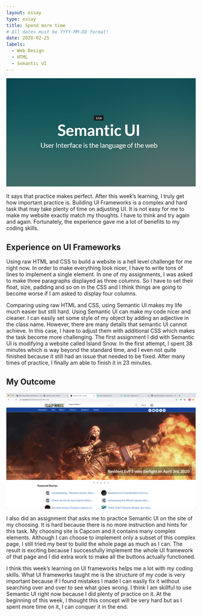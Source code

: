 ```yaml
---
layout: essay
type: essay
title: Spend more time
# All dates must be YYYY-MM-DD format!
date: 2020-02-25
labels:
  - Web Design
  - HTML
  - Semantic UI
---
```

<img class="ui image" src="../images/semanticUI.jpeg" alt="semanticUI">
<p>It says that practice makes perfect. After this week’s learning, I truly get how important practice is. Building UI Frameworks is a complex and hard task that may take plenty of time on adjusting UI. It is not easy for me to make my website exactly match my thoughts. I have to think and try again and again. Fortunately, the experience gave me a lot of benefits to my coding skills.</p>
<h2>Experience on UI Frameworks</h2>
<p>Using raw HTML and CSS to build a website is a hell level challenge for me right now. In order to make everything look nicer, I have to write tons of lines to implement a single element. In one of my assignments, I was asked to make three paragraphs displayed as three columns. So I have to set their float, size, padding and so on in the CSS and I think things are going to become worse if I am asked to display four columns.</p>
	
  <p>Comparing using raw HTML and CSS, using Semantic UI makes my life much easier but still hard. Using Semantic UI can make my code nicer and cleaner. I can easily set some style of my object by adding an adjective in the class name. However, there are many details that semantic UI cannot achieve. In this case, I have to adjust them with additional CSS which makes the task become more challenging. The first assignment I did with Semantic UI is modifying a website called Island Snow. In the first attempt, I spent 38 minutes which is way beyond the standard time, and I even not quite finished because it still had an issue that needed to be fixed. After many times of practice, I finally am able to finish it in 23 minutes.</p>
  <h2>My Outcome</h2>
  <img class="ui left Medium floated image" src="../images/myCapcom.png" alt="myWeb">
  <p>I also did an assignment that asks me to practice Semantic UI on the site of my choosing. It is hard because there is no more instruction and hints for this task. My choosing site is Capcom and it contains many complex elements. Although I can choose to implement only a subset of this complex page, I still tried my best to build the whole page as much as I can. The result is exciting because I successfully implement the whole UI framework of that page and I did extra work to make all the buttons actually functioned.</p>
  <p>I think this week’s learning on UI frameworks helps me a lot with my coding skills. What UI frameworks taught me is the structure of my code is very important because if I found mistakes I made I can easily fix it without searching over and over to see what goes wrong. I think I am skillful to use Semantic UI right now because I did plenty of practice on it. At the beginning of this week, I thought this concept will be very hard but as I spent more time on it, I can conquer it in the end.</p>



